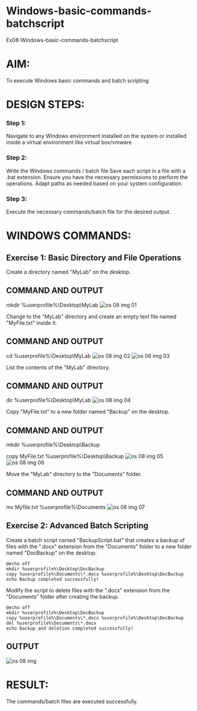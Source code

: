 # Windows-basic-commands-batchscript
Ex08-Windows-basic-commands-batchscript

# AIM:
To execute Windows basic commands and batch scripting

# DESIGN STEPS:

### Step 1:

Navigate to any Windows environment installed on the system or installed inside a virtual environment like virtual box/vmware 

### Step 2:

Write the Windows commands / batch file
Save each script in a file with a .bat extension.
Ensure you have the necessary permissions to perform the operations.
Adapt paths as needed based on your system configuration.
### Step 3:

Execute the necessary commands/batch file for the desired output. 




# WINDOWS COMMANDS:
## Exercise 1: Basic Directory and File Operations
Create a directory named "MyLab" on the desktop.


## COMMAND AND OUTPUT
mkdir %userprofile%\Desktop\MyLab
![os 08 img 01](https://github.com/pawan2006-png/Windows-basic-commands-batchscript/assets/150067867/9e185419-03ae-4c89-aee2-b26c25767c15)

Change to the "MyLab" directory and create an empty text file named "MyFile.txt" inside it.


## COMMAND AND OUTPUT
cd %userprofile%\Desktop\MyLab
![os 08 img 02](https://github.com/pawan2006-png/Windows-basic-commands-batchscript/assets/150067867/c5b5bcd3-0114-4b56-9309-6f28c60ac8cc)
![os 08 img 03](https://github.com/pawan2006-png/Windows-basic-commands-batchscript/assets/150067867/c57ebf7d-6a02-49a9-893a-10c58a635636)

List the contents of the "MyLab" directory.


## COMMAND AND OUTPUT
dir %userprofile%\Desktop\MyLab
![os 08 img 04](https://github.com/pawan2006-png/Windows-basic-commands-batchscript/assets/150067867/705f8d20-4975-4f3a-ab6e-09c864ed63dd)

Copy "MyFile.txt" to a new folder named "Backup" on the desktop.

## COMMAND AND OUTPUT
mkdir %userprofile%\Desktop\Backup

copy MyFile.txt %userprofile%\Desktop\Backup
![os 08 img 05](https://github.com/pawan2006-png/Windows-basic-commands-batchscript/assets/150067867/40c3ab6e-003c-4db7-b7c1-4278db126263)
![os 08 img 06](https://github.com/pawan2006-png/Windows-basic-commands-batchscript/assets/150067867/67658080-3d7a-4a67-a795-258825cdf314)

Move the "MyLab" directory to the "Documents" folder.


## COMMAND AND OUTPUT
mv Myfile.txt %userprofile%\Documents
![os 08 img 07](https://github.com/pawan2006-png/Windows-basic-commands-batchscript/assets/150067867/f8ff6416-e83b-4ab3-949a-1249216e02de)


## Exercise 2: Advanced Batch Scripting
Create a batch script named "BackupScript.bat" that creates a backup of files with the ".docx" extension from the "Documents" folder to a new folder named "DocBackup" on the desktop.
```
@echo off
mkdir %userprofile%\Desktop\DocBackup
copy %userprofile%\Documents\*.docx %userprofile%\Desktop\DocBackup
echo Backup completed successfully!
```

Modify the script to delete files with the ".docx" extension from the "Documents" folder after creating the backup.

```
@echo off
mkdir %userprofile%\Desktop\DocBackup
copy %userprofile%\Documents\*.docx %userprofile%\Desktop\DocBackup
del %userprofile%\Documents\*.docx
echo Backup and deletion completed successfully!
```


## OUTPUT


![os 08 img](https://github.com/pawan2006-png/Windows-basic-commands-batchscript/assets/150067867/28a040d2-a9fd-48f4-ad74-0e48f7bfed93)



# RESULT:
The commands/batch files are executed successfully.

